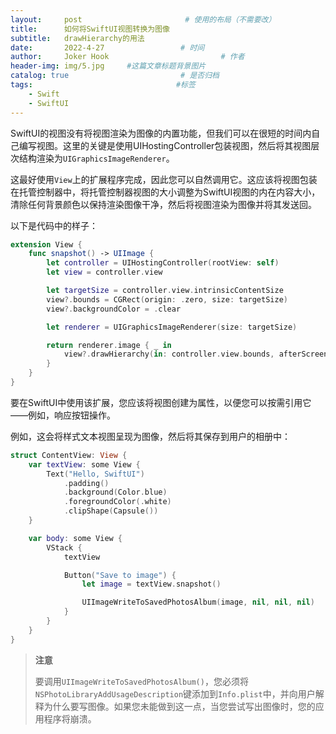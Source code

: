 ```yaml
---
layout:     post                       # 使用的布局（不需要改）
title:      如何将SwiftUI视图转换为图像
subtitle:   drawHierarchy的用法
date:       2022-4-27                 # 时间
author:     Joker Hook                         # 作者
header-img: img/5.jpg     #这篇文章标题背景图片
catalog: true                         # 是否归档
tags:                                #标签
    - Swift
    - SwiftUI
---
```


SwiftUI的视图没有将视图渲染为图像的内置功能，但我们可以在很短的时间内自己编写视图。这里的关键是使用UIHostingController包装视图，然后将其视图层次结构渲染为`UIGraphicsImageRenderer`。

这最好使用`View`上的扩展程序完成，因此您可以自然调用它。这应该将视图包装在托管控制器中，将托管控制器视图的大小调整为SwiftUI视图的内在内容大小，清除任何背景颜色以保持渲染图像干净，然后将视图渲染为图像并将其发送回。

以下是代码中的样子：
```swift
extension View {
    func snapshot() -> UIImage {
        let controller = UIHostingController(rootView: self)
        let view = controller.view

        let targetSize = controller.view.intrinsicContentSize
        view?.bounds = CGRect(origin: .zero, size: targetSize)
        view?.backgroundColor = .clear

        let renderer = UIGraphicsImageRenderer(size: targetSize)

        return renderer.image { _ in
            view?.drawHierarchy(in: controller.view.bounds, afterScreenUpdates: true)
        }
    }
}
```

要在SwiftUI中使用该扩展，您应该将视图创建为属性，以便您可以按需引用它——例如，响应按钮操作。

例如，这会将样式文本视图呈现为图像，然后将其保存到用户的相册中：
```swift
struct ContentView: View {
    var textView: some View {
        Text("Hello, SwiftUI")
            .padding()
            .background(Color.blue)
            .foregroundColor(.white)
            .clipShape(Capsule())
    }

    var body: some View {
        VStack {
            textView

            Button("Save to image") {
                let image = textView.snapshot()

                UIImageWriteToSavedPhotosAlbum(image, nil, nil, nil)
            }
        }
    }
}
```

> **注意**
>
> 要调用`UIImageWriteToSavedPhotosAlbum()`，您必须将`NSPhotoLibraryAddUsageDescription`键添加到`Info.plist`中，并向用户解释为什么要写图像。如果您未能做到这一点，当您尝试写出图像时，您的应用程序将崩溃。
